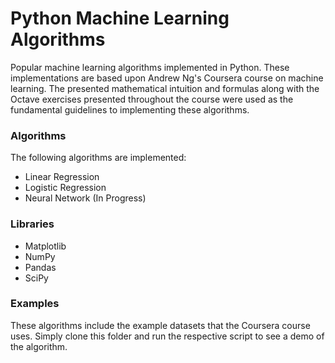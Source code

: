 # Python Machine Learning Algorithms
Popular machine learning algorithms implemented in Python. These implementations are based upon Andrew Ng's Coursera course on machine learning. The presented mathematical intuition and formulas along with the Octave exercises presented throughout the course were used as the fundamental guidelines to implementing these algorithms.

### Algorithms
The following algorithms are implemented:
* Linear Regression
* Logistic Regression
* Neural Network (In Progress)

### Libraries
* Matplotlib
* NumPy
* Pandas
* SciPy

### Examples
These algorithms include the example datasets that the Coursera course uses. Simply clone this folder and run the respective script to see a demo of the algorithm.